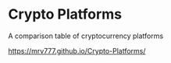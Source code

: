 # Crypto Platforms

A comparison table of cryptocurrency platforms

https://mrv777.github.io/Crypto-Platforms/
